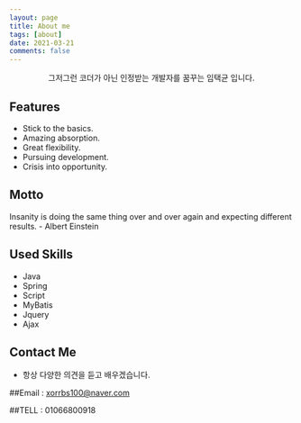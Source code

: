 ```yaml
---
layout: page
title: About me
tags: [about]
date: 2021-03-21
comments: false
---
```

    
<center>그저그런 코더가 아닌 인정받는 개발자를 꿈꾸는 임택균 입니다.</center>

## Features
* Stick to the basics.
* Amazing absorption.
* Great flexibility.
* Pursuing development.
* Crisis into opportunity.


## Motto

Insanity is doing the same thing over and over again and expecting different results. - Albert Einstein


## Used Skills
* Java
* Spring
* Script
* MyBatis
* Jquery
* Ajax

## Contact Me

* 항상 다양한 의견을 듣고 배우겠습니다.

##Email : <xorrbs100@naver.com>

##TELL : 01066800918


